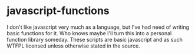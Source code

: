 # javascript-functions
I don't like javascript very much as a language, but I've had need of writing basic functions for it. Who knows maybe I'll turn this into a personal function library someday. These scripts are basic javascript and as such WTFPL licensed unless otherwise stated in the source.
